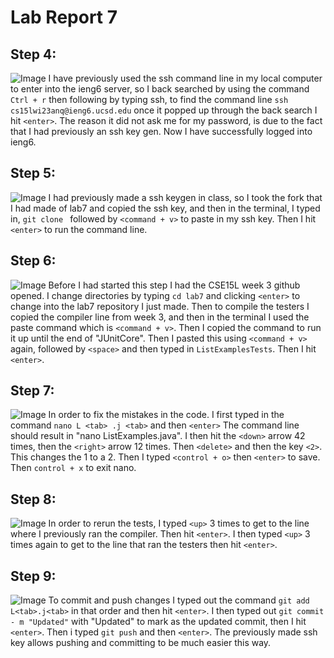 # Lab Report 7

## Step 4:

![Image](https://media.discordapp.net/attachments/1085046811267448832/1085046857400594454/Screen_Shot_2023-03-13_at_8.48.05_PM.png?width=1870&height=1084)
I have previously used the ssh command line in my local computer to enter into the ieng6 server, so I back searched by using the command `Ctrl + r`
then following by typing ssh, to find the command line `ssh cs15lwi23anq@ieng6.ucsd.edu` once it popped up through the back search I hit `<enter>`. 
The reason it did not ask me for my password, is due to the fact that I had previously an ssh key gen. Now I have successfully logged into ieng6.

## Step 5:

![Image](https://media.discordapp.net/attachments/1085046811267448832/1085048956834295819/Screen_Shot_2023-03-13_at_8.56.44_PM.png?width=1904&height=406)
I had previously made a ssh keygen in class, so I took the fork that I had made of lab7 and copied the ssh key, and then in the terminal, I typed in,
`git clone ` followed by `<command + v>` to paste in my ssh key. Then I hit `<enter>` to run the command line.

## Step 6:

![Image](https://media.discordapp.net/attachments/1085046811267448832/1085050436773478420/Screen_Shot_2023-03-13_at_9.02.27_PM.png?width=1808&height=1084)
Before I had started this step I had the CSE15L week 3 github opened. I change directories by typing `cd lab7` and clicking `<enter>` to change into the 
lab7 repository I just made. Then to compile the testers I copied the compiler line from week 3, and then in the terminal I used the paste command which is
`<command + v>`. Then I copied the command to run it up until the end of "JUnitCore". Then I pasted this using `<command + v>` again, followed by `<space>` and then 
typed in `ListExamplesTests`. Then I hit `<enter>`.

## Step 7:

![Image](https://media.discordapp.net/attachments/1085046811267448832/1085051261642092594/Screen_Shot_2023-03-13_at_9.05.46_PM.png?width=1722&height=1084)
In order to fix the mistakes in the code. I first typed in the command `nano L <tab> .j <tab>` and then `<enter>` The command line should result in
"nano ListExamples.java". I then hit the `<down>` arrow 42 times, then the `<right>` arrow 12 times. Then `<delete>` and then the key `<2>`. This changes
the 1 to a 2. Then I typed `<control + o>` then `<enter>` to save. Then `control + x` to exit nano. 

## Step 8:

![Image](https://media.discordapp.net/attachments/1085046811267448832/1085051628111020062/Screen_Shot_2023-03-13_at_9.07.12_PM.png?width=1904&height=482)
In order to rerun the tests, I typed `<up>` 3 times to get to the line where I previously ran the compiler. Then hit `<enter>`. I then typed `<up>` 3 times 
again to get to the line that ran the testers then hit `<enter>`.

## Step 9:

![Image](https://media.discordapp.net/attachments/1085046811267448832/1085051628111020062/Screen_Shot_2023-03-13_at_9.07.12_PM.png?width=1904&height=482)
To commit and push changes I typed out the command `git add L<tab>.j<tab>` in that order and then hit `<enter>`. I then typed out `git commit - m "Updated"`
with "Updated" to mark as the updated commit, then I hit `<enter>`. Then i typed `git push` and then `<enter>`. The previously made ssh key allows pushing 
and committing to be much easier this way.

